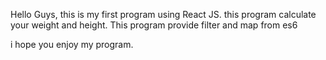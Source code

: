 Hello Guys,
this is my first program using React JS.
this program calculate your weight and height.
This program provide filter and map from es6

i hope you enjoy my program.